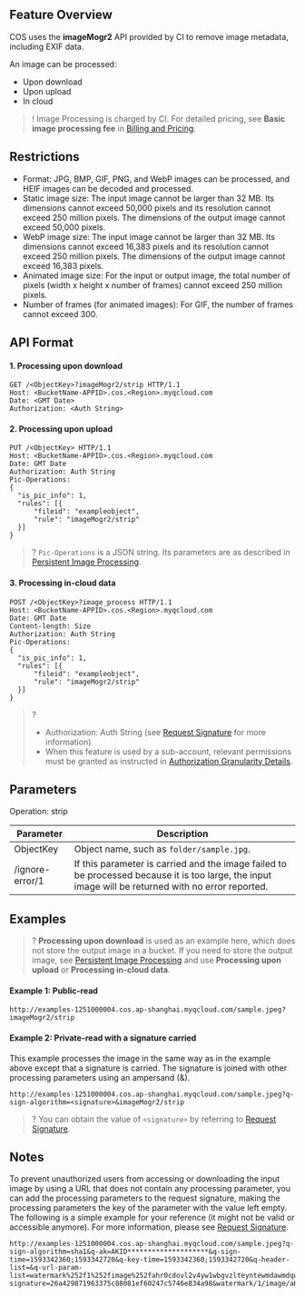 ## Feature Overview

COS uses the **imageMogr2** API provided by CI to remove image metadata, including EXIF data.

An image can be processed:

- Upon download
- Upon upload
- In cloud

>! Image Processing is charged by CI. For detailed pricing, see **Basic image processing fee** in [Billing and Pricing](https://www.tencentcloud.com/document/product/1045/45582).
>

## Restrictions

- Format: JPG, BMP, GIF, PNG, and WebP images can be processed, and HEIF images can be decoded and processed.
- Static image size: The input image cannot be larger than 32 MB. Its dimensions cannot exceed 50,000 pixels and its resolution cannot exceed 250 million pixels. The dimensions of the output image cannot exceed 50,000 pixels.
- WebP image size: The input image cannot be larger than 32 MB. Its dimensions cannot exceed 16,383 pixels and its resolution cannot exceed 250 million pixels. The dimensions of the output image cannot exceed 16,383 pixels.
- Animated image size: For the input or output image, the total number of pixels (width x height x number of frames) cannot exceed 250 million pixels.
- Number of frames (for animated images): For GIF, the number of frames cannot exceed 300.




## API Format

#### 1. Processing upon download

```plaintext
GET /<ObjectKey>?imageMogr2/strip HTTP/1.1
Host: <BucketName-APPID>.cos.<Region>.myqcloud.com
Date: <GMT Date>
Authorization: <Auth String>
```

#### 2. Processing upon upload

```plaintext
PUT /<ObjectKey> HTTP/1.1
Host: <BucketName-APPID>.cos.<Region>.myqcloud.com
Date: GMT Date
Authorization: Auth String
Pic-Operations: 
{
  "is_pic_info": 1,
  "rules": [{
      "fileid": "exampleobject",
      "rule": "imageMogr2/strip"
  }]
}
```

>? `Pic-Operations` is a JSON string. Its parameters are as described in [Persistent Image Processing](https://www.tencentcloud.com/document/product/1045/33695).
>


#### 3. Processing in-cloud data

```plaintext
POST /<ObjectKey>?image_process HTTP/1.1
Host: <BucketName-APPID>.cos.<Region>.myqcloud.com
Date: GMT Date
Content-length: Size
Authorization: Auth String
Pic-Operations: 
{
  "is_pic_info": 1,
  "rules": [{
      "fileid": "exampleobject",
      "rule": "imageMogr2/strip"
  }]
}
```

>? 
> - Authorization: Auth String (see [Request Signature](https://www.tencentcloud.com/document/product/436/7778) for more information)
> - When this feature is used by a sub-account, relevant permissions must be granted as instructed in [Authorization Granularity Details](https://www.tencentcloud.com/document/product/1045/49896).
> 


## Parameters

Operation: strip

| Parameter       | Description                                                                                                                                        |
| ------------ | ------------------------------------------------------------ |
| ObjectKey  | Object name, such as `folder/sample.jpg`.                           | 
| /ignore-error/1 | If this parameter is carried and the image failed to be processed because it is too large, the input image will be returned with no error reported. |

## Examples


>? **Processing upon download** is used as an example here, which does not store the output image in a bucket. If you need to store the output image, see [Persistent Image Processing](https://www.tencentcloud.com/document/product/436/40592) and use **Processing upon upload** or **Processing in-cloud data**.


#### Example 1: Public-read

```plaintext
http://examples-1251000004.cos.ap-shanghai.myqcloud.com/sample.jpeg?imageMogr2/strip	
```

#### Example 2: Private-read with a signature carried

This example processes the image in the same way as in the example above except that a signature is carried. The signature is joined with other processing parameters using an ampersand (&).

```plaintext
http://examples-1251000004.cos.ap-shanghai.myqcloud.com/sample.jpeg?q-sign-algorithm=<signature>&imageMogr2/strip
```

>? You can obtain the value of `<signature>` by referring to [Request Signature](https://www.tencentcloud.com/document/product/436/7778).
>

## Notes

To prevent unauthorized users from accessing or downloading the input image by using a URL that does not contain any processing parameter, you can add the processing parameters to the request signature, making the processing parameters the key of the parameter with the value left empty. The following is a simple example for your reference (it might not be valid or accessible anymore). For more information, please see [Request Signature](https://www.tencentcloud.com/document/product/436/14114).

```plaintext
http://examples-1251000004.cos.ap-shanghai.myqcloud.com/sample.jpeg?q-sign-algorithm=sha1&q-ak=AKID********************&q-sign-time=1593342360;1593342720&q-key-time=1593342360;1593342720&q-header-list=&q-url-param-list=watermark%252f1%252fimage%252fahr0cdovl2v4yw1wbgvzlteyntewmdawmdqucgljc2gubxlxy2xvdwquy29tl3nodwl5aw4uanbn%252fgravity%252fsoutheast&q-signature=26a429871963375c88081ef60247c5746e834a98&watermark/1/image/aHR0cDovL2V4YW1wbGVzLTEyNTEwMDAwMDQucGljc2gubXlxY2xvdWQuY29tL3NodWl5aW4uanBn/gravity/southeast
```


